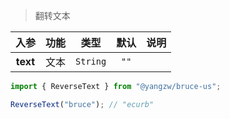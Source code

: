 > 翻转文本

入参|功能|类型|默认|说明
:-:|:-:|:-:|:-:|-
**text**|文本|`String`|`""`

```js
import { ReverseText } from "@yangzw/bruce-us";

ReverseText("bruce"); // "ecurb"
```